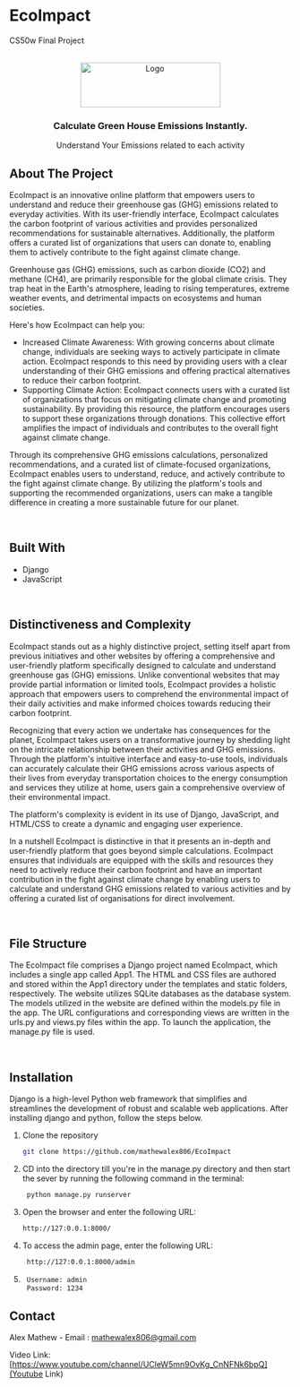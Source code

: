 # EcoImpact
CS50w Final Project
<!-- Improved compatibility of back to top link: See: https://github.com/othneildrew/Best-README-Template/pull/73 -->
<a name="readme-top"></a>

<!-- PROJECT LOGO -->
<br />
<div align="center">
  <a href="https://i.imgur.com/lMXXOx3.jpeg">
    <img src="https://i.imgur.com/lMXXOx3.jpeg" alt="Logo" width="250" height="80">
  </a>

  <h3 align="center">Calculate Green House Emissions Instantly.</h3>

  <p align="center">
    Understand Your Emissions related to each activity
    <br />
  </p>
</div>

<!-- ABOUT THE PROJECT -->
## About The Project

EcoImpact is an innovative online platform that empowers users to understand and reduce their greenhouse gas (GHG) emissions related to everyday activities. With its user-friendly interface, EcoImpact calculates the carbon footprint of various activities and provides personalized recommendations for sustainable alternatives. Additionally, the platform offers a curated list of organizations that users can donate to, enabling them to actively contribute to the fight against climate change.

Greenhouse gas (GHG) emissions, such as carbon dioxide (CO2) and methane (CH4), are primarily responsible for the global climate crisis. They trap heat in the Earth's atmosphere, leading to rising temperatures, extreme weather events, and detrimental impacts on ecosystems and human societies.


Here's how EcoImpact can help you:
* Increased Climate Awareness: With growing concerns about climate change, individuals are seeking ways to actively participate in climate action. EcoImpact responds to this need by providing users with a clear understanding of their GHG emissions and offering practical alternatives to reduce their carbon footprint.
* Supporting Climate Action: EcoImpact connects users with a curated list of organizations that focus on mitigating climate change and promoting sustainability. By providing this resource, the platform encourages users to support these organizations through donations. This collective effort amplifies the impact of individuals and contributes to the overall fight against climate change.

Through its comprehensive GHG emissions calculations, personalized recommendations, and a curated list of climate-focused organizations, EcoImpact enables users to understand, reduce, and actively contribute to the fight against climate change. By utilizing the platform's tools and supporting the recommended organizations, users can make a tangible difference in creating a more sustainable future for our planet.


<br>


## Built With


* Django
* JavaScript

<br>

## Distinctiveness and Complexity

EcoImpact stands out as a highly distinctive project, setting itself apart from previous initiatives and other websites by offering a comprehensive and user-friendly platform specifically designed to calculate and understand greenhouse gas (GHG) emissions. Unlike conventional websites that may provide partial information or limited tools, EcoImpact provides a holistic approach that empowers users to comprehend the environmental impact of their daily activities and make informed choices towards reducing their carbon footprint.

Recognizing that every action we undertake has consequences for the planet, EcoImpact takes users on a transformative journey by shedding light on the intricate relationship between their activities and GHG emissions. Through the platform's intuitive interface and easy-to-use tools, individuals can accurately calculate their GHG emissions across various aspects of their lives from everyday transportation choices to the energy consumption and services they utilize at home, users gain a comprehensive overview of their environmental impact. 

The platform's complexity is evident in its use of Django, JavaScript, and HTML/CSS to create a dynamic and engaging user experience. 

In a nutshell EcoImpact is distinctive in that it presents an in-depth and user-friendly platform that goes beyond simple calculations. EcoImpact ensures that individuals are equipped with the skills and resources they need to actively reduce their carbon footprint and have an important contribution in the fight against climate change by enabling users to calculate and understand GHG emissions related to various activities and by offering a curated list of organisations for direct involvement.

<br>

## File Structure


The EcoImpact file comprises a Django project named EcoImpact, which includes a single app called App1. The HTML and CSS files are authored and stored within the App1 directory under the templates and static folders, respectively. The website utilizes SQLite databases as the database system. The models utilized in the website are defined within the models.py file in the app. The URL configurations and corresponding views are written in the urls.py and views.py files within the app. To launch the application, the manage.py file is used.

<br>

## Installation


Django is a high-level Python web framework that simplifies and streamlines the development of robust and scalable web applications. After installing django and python, follow the steps below.

1. Clone the repository
   ```sh
   git clone https://github.com/mathewalex806/EcoImpact
   ```

2. CD into the directory till you're in the manage.py directory and then start the sever by running the following command in the terminal:
   ```sh  
    python manage.py runserver
    ```
3. Open the browser and enter the following URL:
   ```sh
   http://127:0.0.1:8000/
   ```
4. To access the admin page, enter the following URL:
   ```sh
    http://127:0.0.1:8000/admin
    ```
5. ```sh
    Username: admin
    Password: 1234
    ```



## Contact

Alex Mathew - Email : mathewalex806@gmail.com

Video Link: [https://www.youtube.com/channel/UCleW5mn9OvKg_CnNFNk6bpQ](Youtube Link)




